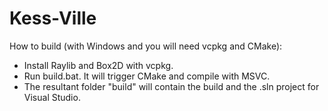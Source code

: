 # Kess-Ville

How to build (with Windows and you will need vcpkg and CMake):

* Install Raylib and Box2D with vcpkg.
* Run build.bat. It will trigger CMake and compile with MSVC.
* The resultant folder "build" will contain the build and the .sln project for Visual Studio.